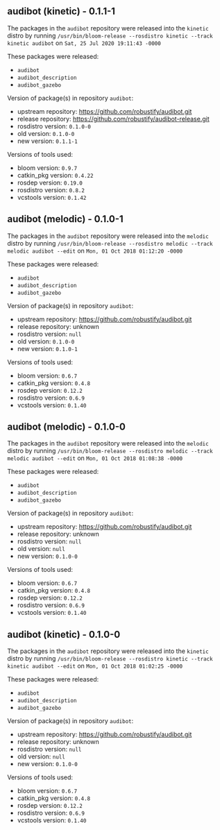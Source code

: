 ## audibot (kinetic) - 0.1.1-1

The packages in the `audibot` repository were released into the `kinetic` distro by running `/usr/bin/bloom-release --rosdistro kinetic --track kinetic audibot` on `Sat, 25 Jul 2020 19:11:43 -0000`

These packages were released:
- `audibot`
- `audibot_description`
- `audibot_gazebo`

Version of package(s) in repository `audibot`:

- upstream repository: https://github.com/robustify/audibot.git
- release repository: https://github.com/robustify/audibot-release.git
- rosdistro version: `0.1.0-0`
- old version: `0.1.0-0`
- new version: `0.1.1-1`

Versions of tools used:

- bloom version: `0.9.7`
- catkin_pkg version: `0.4.22`
- rosdep version: `0.19.0`
- rosdistro version: `0.8.2`
- vcstools version: `0.1.42`


## audibot (melodic) - 0.1.0-1

The packages in the `audibot` repository were released into the `melodic` distro by running `/usr/bin/bloom-release --rosdistro melodic --track melodic audibot --edit` on `Mon, 01 Oct 2018 01:12:20 -0000`

These packages were released:
- `audibot`
- `audibot_description`
- `audibot_gazebo`

Version of package(s) in repository `audibot`:

- upstream repository: https://github.com/robustify/audibot.git
- release repository: unknown
- rosdistro version: `null`
- old version: `0.1.0-0`
- new version: `0.1.0-1`

Versions of tools used:

- bloom version: `0.6.7`
- catkin_pkg version: `0.4.8`
- rosdep version: `0.12.2`
- rosdistro version: `0.6.9`
- vcstools version: `0.1.40`


## audibot (melodic) - 0.1.0-0

The packages in the `audibot` repository were released into the `melodic` distro by running `/usr/bin/bloom-release --rosdistro melodic --track melodic audibot --edit` on `Mon, 01 Oct 2018 01:08:38 -0000`

These packages were released:
- `audibot`
- `audibot_description`
- `audibot_gazebo`

Version of package(s) in repository `audibot`:

- upstream repository: https://github.com/robustify/audibot.git
- release repository: unknown
- rosdistro version: `null`
- old version: `null`
- new version: `0.1.0-0`

Versions of tools used:

- bloom version: `0.6.7`
- catkin_pkg version: `0.4.8`
- rosdep version: `0.12.2`
- rosdistro version: `0.6.9`
- vcstools version: `0.1.40`


## audibot (kinetic) - 0.1.0-0

The packages in the `audibot` repository were released into the `kinetic` distro by running `/usr/bin/bloom-release --rosdistro kinetic --track kinetic audibot --edit` on `Mon, 01 Oct 2018 01:02:25 -0000`

These packages were released:
- `audibot`
- `audibot_description`
- `audibot_gazebo`

Version of package(s) in repository `audibot`:

- upstream repository: https://github.com/robustify/audibot.git
- release repository: unknown
- rosdistro version: `null`
- old version: `null`
- new version: `0.1.0-0`

Versions of tools used:

- bloom version: `0.6.7`
- catkin_pkg version: `0.4.8`
- rosdep version: `0.12.2`
- rosdistro version: `0.6.9`
- vcstools version: `0.1.40`


